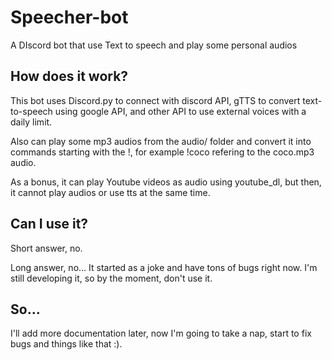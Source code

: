 # Speecher-bot
A DIscord bot that use Text to speech and play some personal audios

## How does it work?

This bot uses Discord.py to connect with discord API, gTTS to convert text-to-speech using google API, and other API to use external voices with a daily limit.

Also can play some mp3 audios from the audio/ folder and convert it into commands starting with the !, for example !coco refering to the coco.mp3 audio. 

As a bonus, it can play Youtube videos as audio using youtube_dl, but then, it cannot play audios or use tts at the same time.

## Can I use it?

Short answer, no.

Long answer, no... It started as a joke and have tons of bugs right now. I'm still developing it, so by the moment, don't use it.

## So...

I'll add more documentation later, now I'm going to take a nap, start to fix bugs and things like that :).
